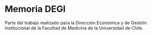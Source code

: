 # Memoria DEGI

Parte del trabajo realizado para la Dirección Económica y de Gestión Institucional de la Facultad de Medicina de la Universidad de Chile.
